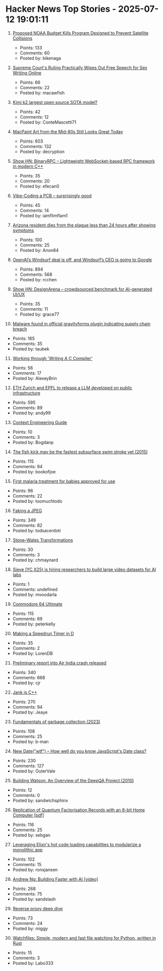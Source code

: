 # Hacker News Top Stories - 2025-07-12 19:01:11

1. [Proposed NOAA Budget Kills Program Designed to Prevent Satellite Collisions](https://skyandtelescope.org/astronomy-news/proposed-noaa-budget-kills-program-to-prevent-satellite-collisions/)
   - Points: 133
   - Comments: 60
   - Posted by: bikenaga

2. [Supreme Court's Ruling Practically Wipes Out Free Speech for Sex Writing Online](https://ellsberg.substack.com/p/free-speech)
   - Points: 66
   - Comments: 22
   - Posted by: macawfish

3. [Kimi k2 largest open source SOTA model?](https://github.com/MoonshotAI/Kimi-K2)
   - Points: 42
   - Comments: 12
   - Posted by: ConteMascetti71

4. [MacPaint Art from the Mid-80s Still Looks Great Today](https://blog.decryption.net.au/posts/macpaint.html)
   - Points: 603
   - Comments: 132
   - Posted by: decryption

5. [Show HN: BinaryRPC – Lightweight WebSocket-based RPC framework in modern C++](https://github.com/efecan0/binaryrpc-framework)
   - Points: 35
   - Comments: 20
   - Posted by: efecan0

6. [Vibe-Coding a PCB – surprisingly good](https://atomic14.substack.com/p/vibe-coding-a-pcb-surprisingly-good)
   - Points: 45
   - Comments: 14
   - Posted by: iamflimflam1

7. [Arizona resident dies from the plague less than 24 hours after showing symptoms](https://www.independent.co.uk/news/health/arizona-plague-death-cases-b2787325.html)
   - Points: 100
   - Comments: 25
   - Posted by: Anon84

8. [OpenAI’s Windsurf deal is off, and Windsurf’s CEO is going to Google](https://www.theverge.com/openai/705999/google-windsurf-ceo-openai)
   - Points: 894
   - Comments: 568
   - Posted by: rcchen

9. [Show HN: DesignArena – crowdsourced benchmark for AI-generated UI/UX](https://www.designarena.ai/)
   - Points: 35
   - Comments: 11
   - Posted by: grace77

10. [Malware found in official gravityforms plugin indicating supply chain breach](https://patchstack.com/articles/critical-malware-found-in-gravityforms-official-plugin-site/)
   - Points: 165
   - Comments: 35
   - Posted by: taubek

11. [Working through 'Writing A C Compiler'](https://jollygoodsw.wordpress.com/2025/03/13/working-through-writing-a-c-compiler/)
   - Points: 56
   - Comments: 17
   - Posted by: AlexeyBrin

12. [ETH Zurich and EPFL to release a LLM developed on public infrastructure](https://ethz.ch/en/news-and-events/eth-news/news/2025/07/a-language-model-built-for-the-public-good.html)
   - Points: 595
   - Comments: 89
   - Posted by: andy99

13. [Context Engineering Guide](https://nlp.elvissaravia.com/p/context-engineering-guide)
   - Points: 10
   - Comments: 3
   - Posted by: Bogdanp

14. [The fish kick may be the fastest subsurface swim stroke yet (2015)](https://nautil.us/is-this-new-swim-stroke-the-fastest-yet-235511/)
   - Points: 115
   - Comments: 94
   - Posted by: bookofjoe

15. [First malaria treatment for babies approved for use](https://www.bbc.com/news/articles/c89e872jdjxo)
   - Points: 96
   - Comments: 22
   - Posted by: toomuchtodo

16. [Faking a JPEG](https://www.ty-penguin.org.uk/~auj/blog/2025/03/25/fake-jpeg/)
   - Points: 349
   - Comments: 82
   - Posted by: todsacerdoti

17. [Stone–Wales Transformations](https://johncarlosbaez.wordpress.com/2025/07/12/stone-wales-transformation/)
   - Points: 30
   - Comments: 3
   - Posted by: chmaynard

18. [Sieve (YC X25) is hiring researchers to build large video datasets for AI labs](https://sievedata.com/about/jobs)
   - Points: 1
   - Comments: undefined
   - Posted by: mvoodarla

19. [Commodore 64 Ultimate](https://www.commodore.net)
   - Points: 115
   - Comments: 69
   - Posted by: peterkelly

20. [Making a Speedrun Timer in D](https://bradley.chatha.dev/blog/linux-speedrun-timer-dlang/post/)
   - Points: 35
   - Comments: 2
   - Posted by: LorenDB

21. [Preliminary report into Air India crash released](https://www.bbc.co.uk/news/live/cx20p2x9093t)
   - Points: 340
   - Comments: 668
   - Posted by: cjr

22. [Jank is C++](https://jank-lang.org/blog/2025-07-11-jank-is-cpp/)
   - Points: 270
   - Comments: 94
   - Posted by: Jeaye

23. [Fundamentals of garbage collection (2023)](https://learn.microsoft.com/en-us/dotnet/standard/garbage-collection/fundamentals)
   - Points: 108
   - Comments: 25
   - Posted by: b-man

24. [New Date("wtf") – How well do you know JavaScript's Date class?](https://jsdate.wtf)
   - Points: 230
   - Comments: 127
   - Posted by: OuterVale

25. [Building Watson: An Overview of the DeepQA Project (2010)](https://ojs.aaai.org/aimagazine/index.php/aimagazine/article/view/2303)
   - Points: 12
   - Comments: 0
   - Posted by: sandwichsphinx

26. [Replication of Quantum Factorisation Records with an 8-bit Home Computer [pdf]](https://eprint.iacr.org/2025/1237.pdf)
   - Points: 116
   - Comments: 25
   - Posted by: sebgan

27. [Leveraging Elixir's hot code loading capabilities to modularize a monolithic app](https://lucassifoni.info/blog/leveraging-hot-code-loading-for-fun-and-profit/)
   - Points: 102
   - Comments: 15
   - Posted by: ronxjansen

28. [Andrew Ng: Building Faster with AI [video]](https://www.youtube.com/watch?v=RNJCfif1dPY)
   - Points: 268
   - Comments: 75
   - Posted by: sandslash

29. [Reverse proxy deep dive](https://medium.com/@mitendra_mahto/cross-posted-from-https-startwithawhy-com-reverseproxy-2024-01-15-reverseproxy-deep-dive-html-c3443dc3e0e5)
   - Points: 73
   - Comments: 24
   - Posted by: miggy

30. [Watchfiles: Simple, modern and fast file watching for Python, written in Rust](https://github.com/samuelcolvin/watchfiles)
   - Points: 15
   - Comments: 3
   - Posted by: Labo333

